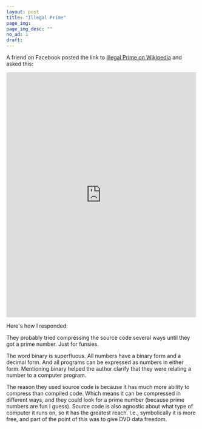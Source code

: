 ```yaml
---
layout: post
title: "Illegal Prime"
page_img: 
page_img_desc: ""
no_ad: 1
draft: 
---
```


A friend on Facebook posted the link to <a href="https://en.wikipedia.org/wiki/Illegal_prime">Illegal Prime on Wikipedia</a> and asked this:

<iframe src="https://www.facebook.com/plugins/post.php?href=https%3A%2F%2Fwww.facebook.com%2Fzdravko.smilevski%2Fposts%2F10154832887404002&width=500" width="500" height="646" style="border:none;overflow:hidden" scrolling="no" frameborder="0" allowTransparency="true"></iframe>

<div style="display: none">
    can someone clarify this:
    [One of the earliest illegal prime numbers was generated in March 2001 by Phil Carmody. Its binary representation corresponds to a compressed version of the C source code of a computer program implementing the DeCSS decryption algorithm, which can be used by a computer to circumvent a DVD's copy protection.]
    why is it important that the _binary_ representation of this prime number match the compressed version of the c _source_ code? that seems rather arbitrary.
    how do you even achieve that?
</div>

Here's how I responded:

They probably tried compressing the source code several ways until they got a prime number. Just for funsies. 

The word binary is superfluous. All numbers have a binary form and a decimal form. And all programs can be expressed as numbers in either form. Mentioning binary helped the author clarify that they were relating a number to a computer program.

The reason they used source code is because it has much more ability to compress than compiled code. Which means it can be compressed in different ways, and they could look for a prime number (because prime numbers are fun I guess). Source code is also agnostic about what type of computer it runs on, so it has the greatest reach. I.e., symbolically it is more free, and part of the point of this was to give DVD data freedom.